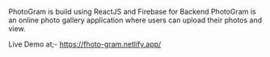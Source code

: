 PhotoGram is build using ReactJS and Firebase for Backend
PhotoGram is an online photo gallery application where users can upload their photos and view.

Live Demo at;-
https://fhoto-gram.netlify.app/



